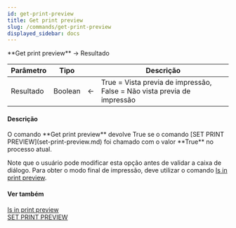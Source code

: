 ```yaml
---
id: get-print-preview
title: Get print preview
slug: /commands/get-print-preview
displayed_sidebar: docs
---
```


<!--REF #_command_.Get print preview.Syntax-->**Get print preview**  -> Resultado<!-- END REF-->
<!--REF #_command_.Get print preview.Params-->
| Parâmetro | Tipo |  | Descrição |
| --- | --- | --- | --- |
| Resultado | Boolean | &larr; | True = Vista previa de impressão, <br/>False = Não vista previa de impressão |

<!-- END REF-->

#### Descrição 

<!--REF #_command_.Get print preview.Summary-->O comando **Get print preview** devolve True se o comando [SET PRINT PREVIEW](set-print-preview.md) foi chamado com o valor **True** no processo atual.<!-- END REF-->

Note que o usuário pode modificar esta opção antes de validar a caixa de diálogo. Para obter o modo final de impressão, deve utilizar o comando [Is in print preview](is-in-print-preview.md). 

#### Ver também 

[Is in print preview](is-in-print-preview.md)  
[SET PRINT PREVIEW](set-print-preview.md)  